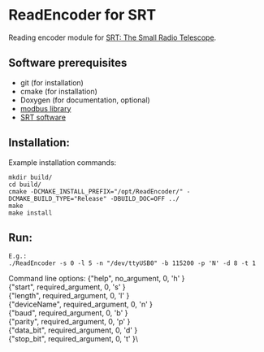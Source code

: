 # ReadEncoder for SRT
Reading encoder module for [SRT: The Small Radio Telescope](https://www.haystack.mit.edu/haystack-public-outreach/srt-the-small-radio-telescope-for-education/).


## Software prerequisites
* git (for installation)
* cmake (for installation)
* Doxygen (for documentation, optional)
* [modbus library](https://github.com/stephane/libmodbus)
* [SRT software](https://www.haystack.mit.edu/haystack-public-outreach/srt-the-small-radio-telescope-for-education/)

## Installation:
Example installation commands:
```
mkdir build/
cd build/
cmake -DCMAKE_INSTALL_PREFIX="/opt/ReadEncoder/" -DCMAKE_BUILD_TYPE="Release" -DBUILD_DOC=OFF ../
make
make install
```

## Run:
```
E.g.:
./ReadEncoder -s 0 -l 5 -n "/dev/ttyUSB0" -b 115200 -p 'N' -d 8 -t 1
```
Command line options:
{"help",       no_argument,       0,  'h' }\
{"start",      required_argument, 0,  's' }\
{"length",     required_argument, 0,  'l' }\
{"deviceName", required_argument, 0,  'n' }\
{"baud",       required_argument, 0,  'b' }\
{"parity",     required_argument, 0,  'p' }\
{"data_bit",   required_argument, 0,  'd' }\
{"stop_bit",   required_argument, 0,  't' }\
